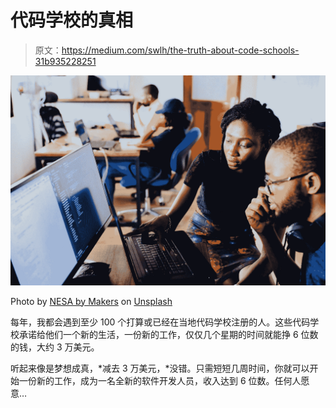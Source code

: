 # 代码学校的真相

> 原文：<https://medium.com/swlh/the-truth-about-code-schools-31b935228251>

![](img/74af149f8f082e1026cc6cafdcf5c34e.png)

Photo by [NESA by Makers](https://unsplash.com/@nesabymakers?utm_source=medium&utm_medium=referral) on [Unsplash](https://unsplash.com?utm_source=medium&utm_medium=referral)

每年，我都会遇到至少 100 个打算或已经在当地代码学校注册的人。这些代码学校承诺给他们一个新的生活，一份新的工作，仅仅几个星期的时间就能挣 6 位数的钱，大约 3 万美元。

听起来像是梦想成真，*减去 3 万美元，*没错。只需短短几周时间，你就可以开始一份新的工作，成为一名全新的软件开发人员，收入达到 6 位数。任何人愿意…
